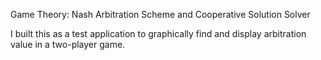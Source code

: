 Game Theory: Nash Arbitration Scheme and Cooperative Solution Solver 

I built this as a test application to graphically find and display arbitration value in a two-player game.
